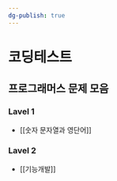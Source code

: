 ```yaml
---
dg-publish: true
---
```

# 코딩테스트

## 프로그래머스 문제 모음

### Lavel 1
- [[숫자 문자열과 영단어]]

### Lavel 2
- [[기능개발]]
